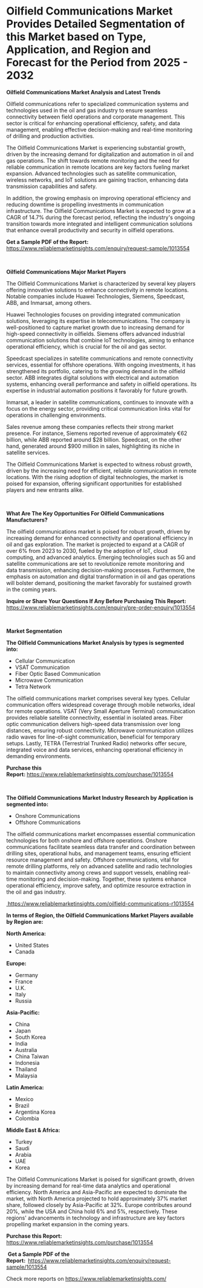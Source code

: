 <p><h1>Oilfield Communications Market Provides Detailed Segmentation of this Market based on Type, Application, and Region and Forecast for the Period from 2025 - 2032</h1></p><p><strong>Oilfield Communications Market Analysis and Latest Trends</strong></p>
<p><p>Oilfield communications refer to specialized communication systems and technologies used in the oil and gas industry to ensure seamless connectivity between field operations and corporate management. This sector is critical for enhancing operational efficiency, safety, and data management, enabling effective decision-making and real-time monitoring of drilling and production activities. </p><p>The Oilfield Communications Market is experiencing substantial growth, driven by the increasing demand for digitalization and automation in oil and gas operations. The shift towards remote monitoring and the need for reliable communication in remote locations are key factors fueling market expansion. Advanced technologies such as satellite communication, wireless networks, and IoT solutions are gaining traction, enhancing data transmission capabilities and safety.</p><p>In addition, the growing emphasis on improving operational efficiency and reducing downtime is propelling investments in communication infrastructure. The Oilfield Communications Market is expected to grow at a CAGR of 14.7% during the forecast period, reflecting the industry's ongoing transition towards more integrated and intelligent communication solutions that enhance overall productivity and security in oilfield operations. </p></p>
<p><strong>Get a Sample PDF of the Report:&nbsp;</strong> <a href="https://www.reliablemarketinsights.com/enquiry/request-sample/1013554?utm_campaign=3078&utm_medium=2&utm_source=Github&utm_content=ia&utm_term=06032025&utm_id=oilfield-communications">https://www.reliablemarketinsights.com/enquiry/request-sample/1013554</a></p>
<p>&nbsp;</p>
<p><strong>Oilfield Communications Major Market Players</strong></p>
<p><p>The Oilfield Communications Market is characterized by several key players offering innovative solutions to enhance connectivity in remote locations. Notable companies include Huawei Technologies, Siemens, Speedcast, ABB, and Inmarsat, among others.</p><p>Huawei Technologies focuses on providing integrated communication solutions, leveraging its expertise in telecommunications. The company is well-positioned to capture market growth due to increasing demand for high-speed connectivity in oilfields. Siemens offers advanced industrial communication solutions that combine IoT technologies, aiming to enhance operational efficiency, which is crucial for the oil and gas sector.</p><p>Speedcast specializes in satellite communications and remote connectivity services, essential for offshore operations. With ongoing investments, it has strengthened its portfolio, catering to the growing demand in the oilfield sector. ABB integrates digital solutions with electrical and automation systems, enhancing overall performance and safety in oilfield operations. Its expertise in industrial automation positions it favorably for future growth.</p><p>Inmarsat, a leader in satellite communications, continues to innovate with a focus on the energy sector, providing critical communication links vital for operations in challenging environments. </p><p>Sales revenue among these companies reflects their strong market presence. For instance, Siemens reported revenue of approximately €62 billion, while ABB reported around $28 billion. Speedcast, on the other hand, generated around $900 million in sales, highlighting its niche in satellite services.</p><p>The Oilfield Communications Market is expected to witness robust growth, driven by the increasing need for efficient, reliable communication in remote locations. With the rising adoption of digital technologies, the market is poised for expansion, offering significant opportunities for established players and new entrants alike.</p></p>
<p>&nbsp;</p>
<p><strong>What Are The Key Opportunities For Oilfield Communications Manufacturers?</strong></p>
<p><p>The oilfield communications market is poised for robust growth, driven by increasing demand for enhanced connectivity and operational efficiency in oil and gas exploration. The market is projected to expand at a CAGR of over 6% from 2023 to 2030, fueled by the adoption of IoT, cloud computing, and advanced analytics. Emerging technologies such as 5G and satellite communications are set to revolutionize remote monitoring and data transmission, enhancing decision-making processes. Furthermore, the emphasis on automation and digital transformation in oil and gas operations will bolster demand, positioning the market favorably for sustained growth in the coming years.</p></p>
<p><strong>Inquire or Share Your Questions If Any Before Purchasing This Report:</strong> <a href="https://www.reliablemarketinsights.com/enquiry/pre-order-enquiry/1013554?utm_campaign=3078&utm_medium=2&utm_source=Github&utm_content=ia&utm_term=06032025&utm_id=oilfield-communications">https://www.reliablemarketinsights.com/enquiry/pre-order-enquiry/1013554</a></p>
<p>&nbsp;</p>
<p><strong>Market Segmentation</strong></p>
<p><strong>The Oilfield Communications Market Analysis by types is segmented into:</strong></p>
<p><ul><li>Cellular Communication</li><li>VSAT Communication</li><li>Fiber Optic Based Communication</li><li>Microwave Communication</li><li>Tetra Network</li></ul></p>
<p><p>The oilfield communications market comprises several key types. Cellular communication offers widespread coverage through mobile networks, ideal for remote operations. VSAT (Very Small Aperture Terminal) communication provides reliable satellite connectivity, essential in isolated areas. Fiber optic communication delivers high-speed data transmission over long distances, ensuring robust connectivity. Microwave communication utilizes radio waves for line-of-sight communication, beneficial for temporary setups. Lastly, TETRA (Terrestrial Trunked Radio) networks offer secure, integrated voice and data services, enhancing operational efficiency in demanding environments.</p></p>
<p><strong>Purchase this Report:&nbsp;</strong><a href="https://www.reliablemarketinsights.com/purchase/1013554?utm_campaign=3078&utm_medium=2&utm_source=Github&utm_content=ia&utm_term=06032025&utm_id=oilfield-communications">https://www.reliablemarketinsights.com/purchase/1013554</a></p>
<p>&nbsp;</p>
<p><strong>The Oilfield Communications Market Industry Research by Application is segmented into:</strong></p>
<p><ul><li>Onshore Communications</li><li>Offshore Communications</li></ul></p>
<p><p>The oilfield communications market encompasses essential communication technologies for both onshore and offshore operations. Onshore communications facilitate seamless data transfer and coordination between drilling sites, operational hubs, and management teams, ensuring efficient resource management and safety. Offshore communications, vital for remote drilling platforms, rely on advanced satellite and radio technologies to maintain connectivity among crews and support vessels, enabling real-time monitoring and decision-making. Together, these systems enhance operational efficiency, improve safety, and optimize resource extraction in the oil and gas industry.</p></p>
<p><a href="https://www.reliablemarketinsights.com/oilfield-communications-r1013554?utm_campaign=3078&utm_medium=2&utm_source=Github&utm_content=ia&utm_term=06032025&utm_id=oilfield-communications">&nbsp;https://www.reliablemarketinsights.com/oilfield-communications-r1013554</a></p>
<p><strong>In terms of Region, the Oilfield Communications Market Players available by Region are:</strong></p>
<p>
    <p> <strong> North America: </strong>
        <ul>
            <li>United States</li>
            <li>Canada</li>
        </ul>
        </p> 
    <p> <strong> Europe: </strong>
        <ul>
            <li>Germany</li>
            <li>France</li>
            <li>U.K.</li>
            <li>Italy</li>
            <li>Russia</li>
        </ul>
        </p> 
    <p> <strong> Asia-Pacific: </strong>
        <ul>
            <li>China</li>
            <li>Japan</li>
            <li>South Korea</li>
            <li>India</li>
            <li>Australia</li>
            <li>China Taiwan</li>
            <li>Indonesia</li>
            <li>Thailand</li>
            <li>Malaysia</li>
        </ul>
        </p> 
    <p> <strong> Latin America: </strong>
        <ul>
            <li>Mexico</li>
            <li>Brazil</li>
            <li>Argentina Korea</li>
            <li>Colombia</li>
        </ul>
        </p> 
    <p> <strong> Middle East & Africa: </strong>
        <ul>
            <li>Turkey</li>
            <li>Saudi</li>
            <li>Arabia</li>
            <li>UAE</li>
            <li>Korea</li>
        </ul>
    </p>
    </p>
<p><p>The Oilfield Communications Market is poised for significant growth, driven by increasing demand for real-time data analytics and operational efficiency. North America and Asia-Pacific are expected to dominate the market, with North America projected to hold approximately 37% market share, followed closely by Asia-Pacific at 32%. Europe contributes around 20%, while the USA and China hold 6% and 5%, respectively. These regions' advancements in technology and infrastructure are key factors propelling market expansion in the coming years.</p></p>
<p><strong>Purchase this Report: </strong><a href="https://www.reliablemarketinsights.com/purchase/1013554?utm_campaign=3078&utm_medium=2&utm_source=Github&utm_content=ia&utm_term=06032025&utm_id=oilfield-communications">https://www.reliablemarketinsights.com/purchase/1013554</a></p>
<p>&nbsp;<strong>Get a Sample PDF of the Report:&nbsp;&nbsp;</strong><a href="https://www.reliablemarketinsights.com/enquiry/request-sample/1013554?utm_campaign=3078&utm_medium=2&utm_source=Github&utm_content=ia&utm_term=06032025&utm_id=oilfield-communications">https://www.reliablemarketinsights.com/enquiry/request-sample/1013554</a></p>
<p><strong></strong></p>
<p>Check more reports on <a href="https://www.reliablemarketinsights.com/?utm_campaign=3078&utm_medium=2&utm_source=Github&utm_content=ia&utm_term=06032025&utm_id=oilfield-communications">https://www.reliablemarketinsights.com/</a></p>